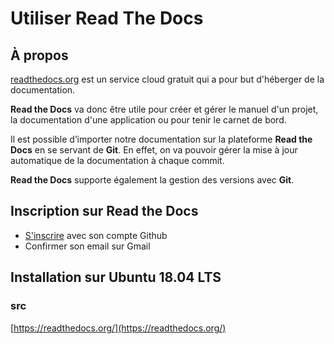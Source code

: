 # Utiliser Read The Docs

## À propos
[readthedocs.org](readthedocs.org) est un service cloud gratuit qui a pour but d'héberger de la documentation.
 
**Read the Docs** va donc être utile pour créer et gérer le manuel d'un projet, la documentation d'une application ou pour tenir le carnet de bord.

Il est possible d’importer notre documentation sur la plateforme **Read the Docs** en se servant de **Git**. En effet, on va pouvoir gérer la mise à jour automatique de la documentation à chaque commit. 

**Read the Docs** supporte également la gestion des versions avec **Git**.
## Inscription sur Read the Docs
- [S'inscrire](https://readthedocs.org/accounts/signup/) avec son compte Github
- Confirmer son email sur Gmail

## Installation sur Ubuntu 18.04 LTS

### src 
[https://readthedocs.org/](https://readthedocs.org/)
<!--stackedit_data:
eyJoaXN0b3J5IjpbOTUxOTUyODQsLTE3OTU1OTI4ODcsMTM5OD
EzNjM2OV19
-->